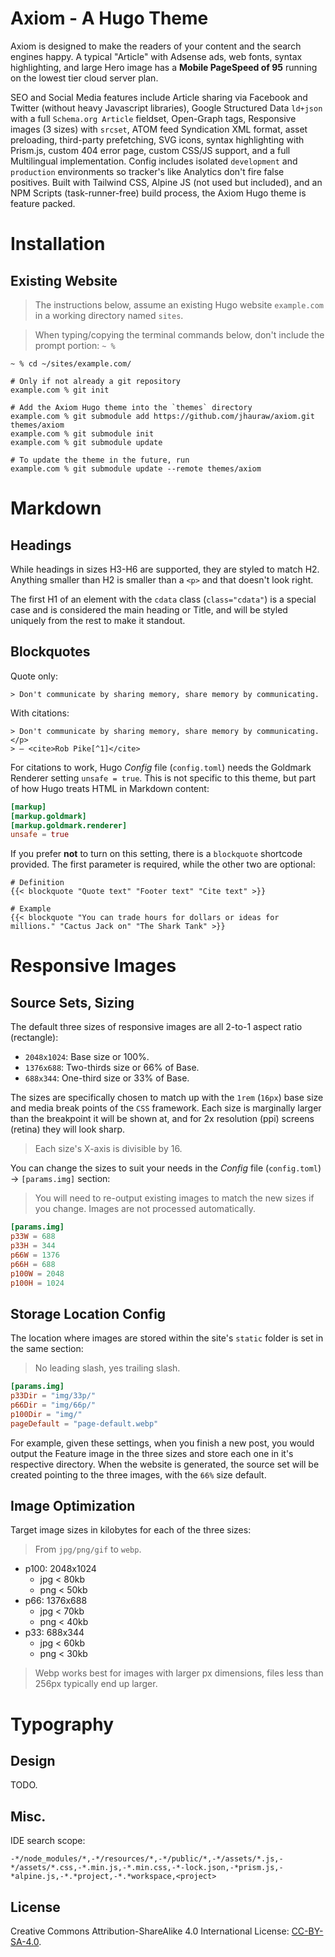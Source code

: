 # Axiom - A Hugo Theme

Axiom is designed to make the readers of your content and the search engines happy. A typical "Article" with Adsense ads, web fonts, syntax highlighting, and large Hero image has a __Mobile PageSpeed of 95__ running on the lowest tier cloud server plan.

SEO and Social Media features include Article sharing via Facebook and Twitter (without heavy Javascript libraries), Google Structured Data `ld+json` with a full `Schema.org Article` fieldset, Open-Graph tags, Responsive images (3 sizes) with `srcset`, ATOM feed Syndication XML format, asset preloading, third-party prefetching, SVG icons, syntax highlighting with Prism.js, custom 404 error page, custom CSS/JS support, and a full Multilingual implementation. Config includes isolated `development` and `production` environments so tracker's like Analytics don't fire false positives. Built with Tailwind CSS, Alpine JS (not used but included), and an NPM Scripts (task-runner-free) build process, the Axiom Hugo theme is feature packed.

# Installation
## Existing Website

> The instructions below, assume an existing Hugo website `example.com` in a working directory named `sites`.

> When typing/copying the terminal commands below, don't include the prompt portion: `~ %`

```shell
~ % cd ~/sites/example.com/

# Only if not already a git repository
example.com % git init

# Add the Axiom Hugo theme into the `themes` directory
example.com % git submodule add https://github.com/jhauraw/axiom.git themes/axiom
example.com % git submodule init
example.com % git submodule update

# To update the theme in the future, run
example.com % git submodule update --remote themes/axiom
```

# Markdown
## Headings

While headings in sizes H3-H6 are supported, they are styled to match H2. Anything smaller than H2 is smaller than a `<p>` and that doesn't look right.

The first H1 of an element with the `cdata` class (`class="cdata"`) is a special case and is considered the main heading or Title, and will be styled uniquely from the rest to make it standout.

## Blockquotes

Quote only:

    > Don't communicate by sharing memory, share memory by communicating.

With citations:

    > Don't communicate by sharing memory, share memory by communicating.</p>
    > — <cite>Rob Pike[^1]</cite>

For citations to work, Hugo _Config_ file (`config.toml`) needs the Goldmark Renderer setting `unsafe = true`. This is not specific to this theme, but part of how Hugo treats HTML in Markdown content:

```toml
[markup]
[markup.goldmark]
[markup.goldmark.renderer]
unsafe = true
```

If you prefer __not__ to turn on this setting, there is a `blockquote` shortcode provided. The first parameter is required, while the other two are optional:

```markup
# Definition
{{< blockquote "Quote text" "Footer text" "Cite text" >}}

# Example
{{< blockquote "You can trade hours for dollars or ideas for millions." "Cactus Jack on" "The Shark Tank" >}}
```

# Responsive Images
## Source Sets, Sizing

The default three sizes of responsive images are all 2-to-1 aspect ratio (rectangle):

- `2048x1024`: Base size or 100%.
- `1376x688`: Two-thirds size or 66% of Base.
- `688x344`: One-third size or 33% of Base.

The sizes are specifically chosen to match up with the `1rem` (`16px`) base size and media break points of the `CSS` framework. Each size is marginally larger than the breakpoint it will be shown at, and for 2x resolution (ppi) screens (retina) they will look sharp.

> Each size's X-axis is divisible by 16. 

You can change the sizes to suit your needs in the  _Config_ file (`config.toml`) -> `[params.img]` section:

> You will need to re-output existing images to match the new sizes if you change. Images are not processed automatically.

```toml
[params.img]
p33W = 688
p33H = 344
p66W = 1376
p66H = 688
p100W = 2048
p100H = 1024
```

## Storage Location Config

The location where images are stored within the site's `static` folder is set in the same section:

> No leading slash, yes trailing slash.

```toml
[params.img]
p33Dir = "img/33p/"
p66Dir = "img/66p/"
p100Dir = "img/"
pageDefault = "page-default.webp"
```

For example, given these settings, when you finish a new post, you would output the Feature image in the three sizes and store each one in it's respective directory. When the website is generated, the source set will be created pointing to the three images, with the `66%` size default.

## Image Optimization

Target image sizes in kilobytes for each of the three sizes:

> From `jpg/png/gif` to `webp`.

- p100: 2048x1024
    - jpg < 80kb
    - png < 50kb
- p66: 1376x688
    - jpg < 70kb
    - png < 40kb
- p33: 688x344
    - jpg < 60kb
    - png < 30kb

> Webp works best for images with larger px dimensions, files less than 256px typically end up larger.

# Typography
## Design

TODO.

## Misc.

IDE search scope:

```shell
-*/node_modules/*,-*/resources/*,-*/public/*,-*/assets/*.js,-*/assets/*.css,-*.min.js,-*.min.css,-*-lock.json,-*prism.js,-*alpine.js,-*.*project,-*.*workspace,<project>
```

## License

Creative Commons Attribution-ShareAlike 4.0 International License: [CC-BY-SA-4.0](https://github.com/jhauraw/jhaurawachsman.com/blob/master/LICENSE).
